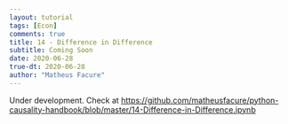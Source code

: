 ```yaml
---
layout: tutorial
tags: [Econ]
comments: true
title: 14 - Difference in Difference
subtitle: Coming Soon
date: 2020-06-28
true-dt: 2020-06-28
author: "Matheus Facure"
---
```


Under development. Check at https://github.com/matheusfacure/python-causality-handbook/blob/master/14-Difference-in-Difference.ipynb